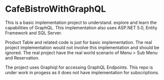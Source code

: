 # CafeBistroWithGraphQL
This is a basic implementation project to understand. explore and learn the capabilities of GraphQL. This implementation also uses ASP.NET 5.0, Entity Framework and SQL Server.

Product Table and related code is just for basic implementation. The real project implementation would not involve this implementation and should be ignored. The real project have the real world scenario of Menu > Sub Menu and Reservation.

The project uses Graphiql for accessing GraphQL Endpoints. This repo is under work in progess as it does not have implementation for subscriptions.
